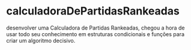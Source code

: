 # calculadoraDePartidasRankeadas
 desenvolver uma Calculadora de Partidas Rankeadas, chegou a hora de usar todo seu conhecimento em estruturas condicionais e funções para criar um algoritmo decisivo.
